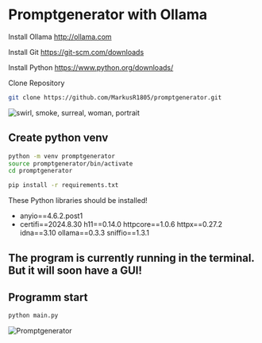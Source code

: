 <h1>Promptgenerator with Ollama</h1>

Install Ollama
<http://ollama.com>

Install Git
<https://git-scm.com/downloads>

Install Python
<https://www.python.org/downloads/>

Clone Repository
```sh
git clone https://github.com/MarkusR1805/promptgenerator.git
```

<img src="https://image.civitai.com/xG1nkqKTMzGDvpLrqFT7WA/c5769d49-f39a-4b84-9d27-b20ee9e625ba/original=true,quality=90/2024-10-26-163521.jpeg" alt="swirl, smoke, surreal, woman, portrait" title="Promptgenerator"/>

<h2>Create python venv</h2>

```sh
python -m venv promptgenerator
source promptgenerator/bin/activate
cd promptgenerator
```

```sh
pip install -r requirements.txt
```
These Python libraries should be installed!
- anyio==4.6.2.post1
- certifi==2024.8.30
h11==0.14.0
httpcore==1.0.6
httpx==0.27.2
idna==3.10
ollama==0.3.3
sniffio==1.3.1

<h2>The program is currently running in the terminal.<br>But it will soon have a GUI!</h2>

<h2>Programm start</h2>

```sh
python main.py
```

![Promptgenerator](https://image.civitai.com/xG1nkqKTMzGDvpLrqFT7WA/26f2122f-6738-45e1-bcf9-0e62f281622c/original=true,quality=90/36686347.jpeg)